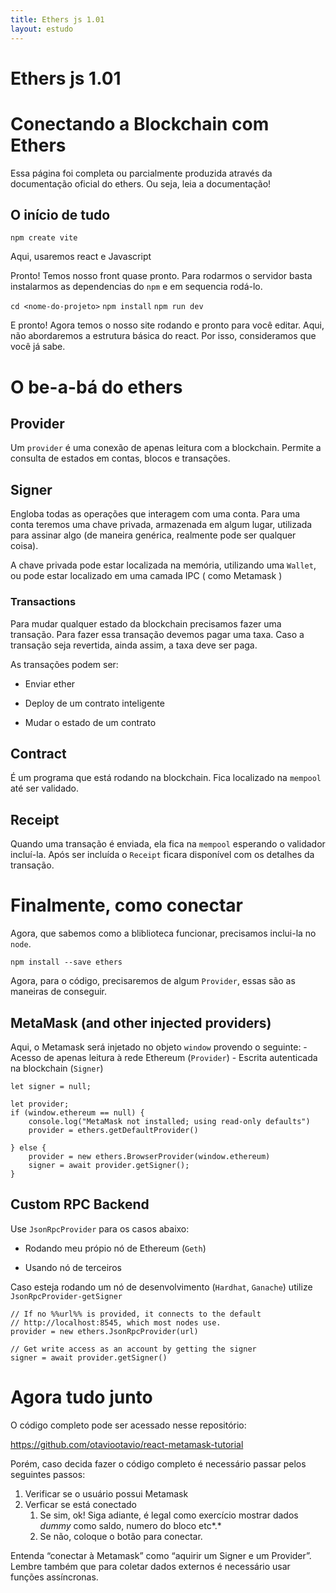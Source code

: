 ```yaml
---
title: Ethers js 1.01
layout: estudo
---
```

# Ethers js 1.01

# Conectando a Blockchain com Ethers

Essa página foi completa ou parcialmente produzida através da documentação oficial do ethers. Ou seja, leia a documentação!

## O início de tudo

`npm create vite`

Aqui, usaremos react e Javascript

Pronto! Temos nosso front quase pronto. Para rodarmos o servidor basta instalarmos as dependencias do `npm` e em sequencia rodá-lo.

`cd <nome-do-projeto>` `npm install` `npm run dev`

E pronto! Agora temos o nosso site rodando e pronto para você editar. Aqui, não abordaremos a estrutura básica do react. Por isso, consideramos que você já sabe.

# O be-a-bá do ethers

## Provider

Um `provider` é uma conexão de apenas leitura com a blockchain. Permite a consulta de estados em contas, blocos e transações.

## Signer

Engloba todas as operações que interagem com uma conta. Para uma conta teremos uma chave privada, armazenada em algum lugar, utilizada para assinar algo (de maneira genérica, realmente pode ser qualquer coisa).

A chave privada pode estar localizada na memória, utilizando uma `Wallet`, ou pode estar localizado em uma camada IPC ( como Metamask )

### Transactions

Para mudar qualquer estado da blockchain precisamos fazer uma transação. Para fazer essa transação devemos pagar uma taxa. Caso a transação seja revertida, ainda assim, a taxa deve ser paga.

As transações podem ser: 

- Enviar ether 

- Deploy de um contrato inteligente 

- Mudar o estado de um contrato

## Contract

É um programa que está rodando na blockchain. Fica localizado na `mempool` até ser validado.

## Receipt

Quando uma transação é enviada, ela fica na `mempool` esperando o validador incluí-la. Após ser incluída o `Receipt` ficara disponível com os detalhes da transação.

# Finalmente, como conectar

Agora, que sabemos como a bliblioteca funcionar, precisamos inclui-la no `node`. 

`npm install --save ethers`

Agora, para o código, precisaremos de algum `Provider`, essas são as maneiras de conseguir.

## MetaMask (and other injected providers)

Aqui, o Metamask será injetado no objeto `window` provendo o seguinte: - Acesso de apenas leitura à rede Ethereum (`Provider`) - Escrita autenticada na blockchain (`Signer`)

```
let signer = null;

let provider;
if (window.ethereum == null) {
    console.log("MetaMask not installed; using read-only defaults")
    provider = ethers.getDefaultProvider()

} else {
    provider = new ethers.BrowserProvider(window.ethereum)
    signer = await provider.getSigner();
}
```

## Custom RPC Backend

Use `JsonRpcProvider` para os casos abaixo: 

- Rodando meu própio nó de Ethereum (`Geth`) 

- Usando nó de terceiros

Caso esteja rodando um nó de desenvolvimento (`Hardhat`, `Ganache`) utilize `JsonRpcProvider-getSigner`

```
// If no %%url%% is provided, it connects to the default
// http://localhost:8545, which most nodes use.
provider = new ethers.JsonRpcProvider(url)

// Get write access as an account by getting the signer
signer = await provider.getSigner()
```

# Agora tudo junto

O código completo pode ser acessado nesse repositório:

https://github.com/otaviootavio/react-metamask-tutorial

Porém, caso decida fazer o código completo é necessário passar pelos seguintes passos:

1. Verificar se o usuário possui Metamask
2. Verficar se está conectado
    1. Se sim, ok! Siga adiante, é legal como exercício mostrar dados *dummy* como saldo, numero do bloco etc*.*
    2. Se não, coloque o botão para conectar.

Entenda “conectar à Metamask” como “aquirir um Signer e um Provider”. Lembre também que para coletar dados externos é necessário usar funções assíncronas.
